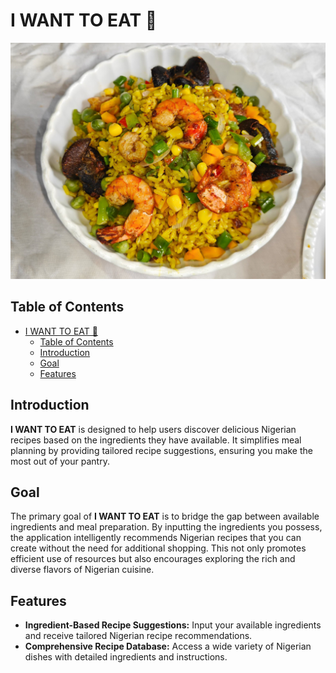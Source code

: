 # I WANT TO EAT 🍲

![I WANT TO EAT Banner](https://github.com/zayneeh/I-Want-To-Cook/blob/main/20241021_212349.jpg)


## Table of Contents
- [I WANT TO EAT 🍲](#i-want-to-eat-)
  - [Table of Contents](#table-of-contents)
  - [Introduction](#introduction)
  - [Goal](#goal)
  - [Features](#features)


## Introduction

**I WANT TO EAT** is  designed to help users discover delicious Nigerian recipes based on the ingredients they have available.  It simplifies meal planning by providing tailored recipe suggestions, ensuring you make the most out of your pantry.

## Goal

The primary goal of **I WANT TO EAT** is to bridge the gap between available ingredients and meal preparation. By inputting the ingredients you possess, the application intelligently recommends Nigerian recipes that you can create without the need for additional shopping. This not only promotes efficient use of resources but also encourages exploring the rich and diverse flavors of Nigerian cuisine.

## Features

- **Ingredient-Based Recipe Suggestions:** Input your available ingredients and receive tailored Nigerian recipe recommendations.
- **Comprehensive Recipe Database:** Access a wide variety of Nigerian dishes with detailed ingredients and instructions.
